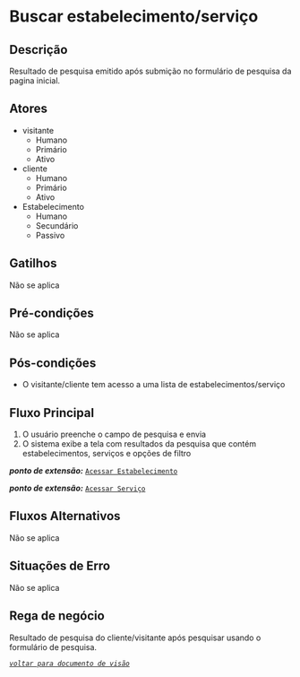 # Buscar estabelecimento/serviço
## Descrição
Resultado de pesquisa emitido após submição no formulário de pesquisa da pagina inicial.

## Atores
- visitante
  - Humano
  - Primário
  - Ativo
- cliente
  - Humano
  - Primário
  - Ativo
- Estabelecimento
  - Humano
  - Secundário
  - Passivo

## Gatilhos
Não se aplica

## Pré-condições
Não se aplica

## Pós-condições
- O visitante/cliente tem acesso a uma lista de estabelecimentos/serviço

## Fluxo Principal
1. O usuário preenche o campo de pesquisa e envia
1. O sistema exibe a tela com resultados da pesquisa que contém estabelecimentos, serviços e  opções de filtro

_**ponto de extensão:**_
[`Acessar Estabelecimento`](./CDU-AcessarEstabelecimento.md)

_**ponto de extensão:**_
[`Acessar Serviço`](./CDU-AcessarServico.md)

## Fluxos Alternativos
Não se aplica

## Situações de Erro
Não se aplica

## Rega de negócio
Resultado de pesquisa do cliente/visitante após pesquisar usando o formulário de pesquisa. 

_[`voltar para documento de visão`](../README.md)_
